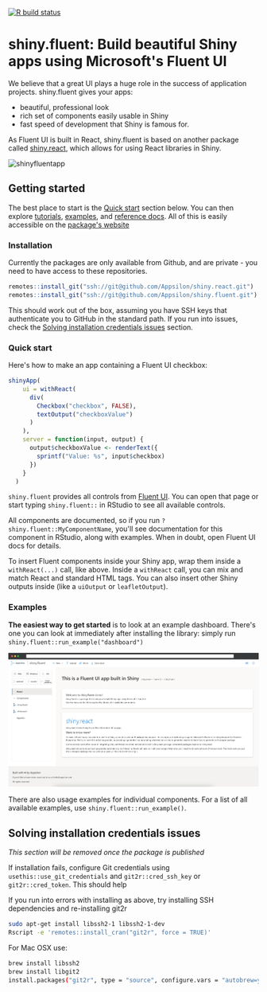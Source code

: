 
<!-- badges: start -->
[![R build status](https://github.com/Appsilon/shiny.fluent/workflows/R-CMD-check/badge.svg)](https://github.com/Appsilon/shiny.fluent/actions)
<!-- badges: end -->

# shiny.fluent: Build beautiful Shiny apps using Microsoft's Fluent UI

We believe that a great UI plays a huge role in the success of application projects. shiny.fluent gives your apps:
- beautiful, professional look
- rich set of components easily usable in Shiny
- fast speed of development that Shiny is famous for.

As Fluent UI is built in React, shiny.fluent is based on another package called [shiny.react](https://github.com/Appsilon/shiny.react), which allows for using React libraries in Shiny.

![shinyfluentapp](https://user-images.githubusercontent.com/1421503/97004706-bc396b00-153d-11eb-8fb1-3856e8536f92.gif)

## Getting started

The best place to start is the [Quick start](#quick-start) section below. You can then explore [tutorials](https://appsilon.github.io/shiny.fluent/articles/first-app.html), [examples](#examples), and [reference docs](https://appsilon.github.io/shiny.fluent/reference/index.html).
All of this is easily accessible on the [package's website](https://appsilon.github.io/shiny.fluent/)

### Installation

Currently the packages are only available from Github, and are private - you need to have access to these repositories.

```R
remotes::install_git("ssh://git@github.com/Appsilon/shiny.react.git")
remotes::install_git("ssh://git@github.com/Appsilon/shiny.fluent.git")
```

This should work out of the box, assuming you have SSH keys that authenticate you to GitHub in the standard path. If you run into issues, check the [Solving installation credentials issues](#solving-installation-credentials-issues) section.

### Quick start

Here's how to make an app containing a Fluent UI checkbox:

```r
shinyApp(
    ui = withReact(
      div(
        Checkbox("checkbox", FALSE),
        textOutput("checkboxValue")
      )
    ),
    server = function(input, output) {
      output$checkboxValue <- renderText({
        sprintf("Value: %s", input$checkbox)
      })
    }
  )
```

`shiny.fluent` provides all controls from [Fluent UI](https://developer.microsoft.com/en-us/fluentui#/controls/web). You can open that page or start typing `shiny.fluent::` in RStudio to see all available controls.

All components are documented, so if you run `?shiny.fluent::MyComponentName`, you'll see documentation for this component in RStudio, along with examples. When in doubt, open Fluent UI docs for details.

To insert Fluent components inside your Shiny app, wrap them inside a `withReact(...)` call, like above. Inside a `withReact` call, you can mix and match React and standard HTML tags. You can also insert other Shiny outputs inside (like a `uiOutput` or `leafletOutput`).

### Examples

**The easiest way to get started** is to look at an example dashboard. There's one you can look at immediately after installing the library: simply run `shiny.fluent::run_example("dashboard")`

![shinyfluentapp](vignettes/images/demo_dashboard.png)

There are also usage examples for individual components. For a list of all available examples, use `shiny.fluent::run_example()`.

## Solving installation credentials issues

_This section will be removed once the package is published_

If installation fails, configure Git credentials using `usethis::use_git_credentials` and `git2r::cred_ssh_key` or `git2r::cred_token`. This should help

If you run into errors with installing as above, try installing SSH dependencies and re-installing git2r

```sh
sudo apt-get install libssh2-1 libssh2-1-dev
Rscript -e 'remotes::install_cran("git2r", force = TRUE)'
```

For Mac OSX use:

```sh
brew install libssh2
brew install libgit2
install.packages("git2r", type = "source", configure.vars = "autobrew=yes")
```
